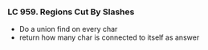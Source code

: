 ### LC 959. Regions Cut By Slashes
* Do a union find on every char
* return how many char is connected to itself as answer